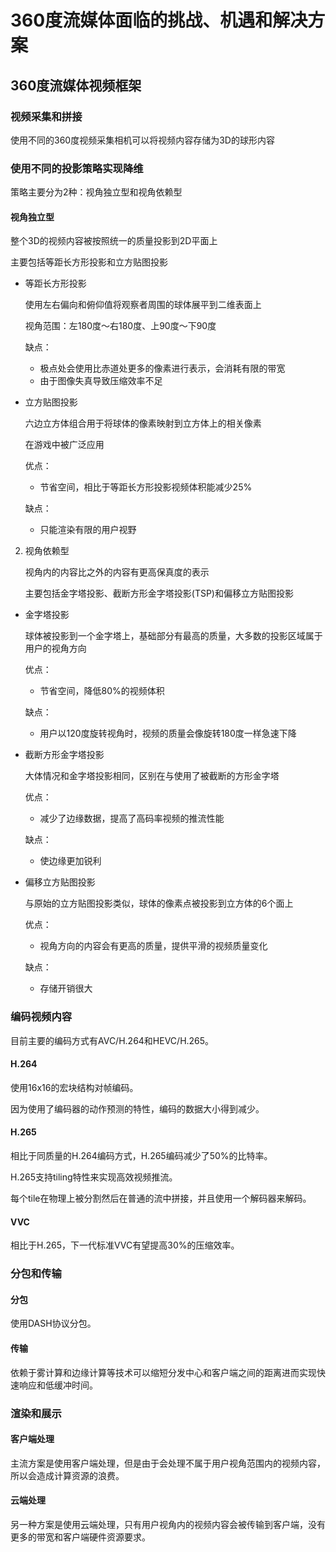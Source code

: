 # 360度流媒体面临的挑战、机遇和解决方案


## 360度流媒体视频框架

### 视频采集和拼接
使用不同的360度视频采集相机可以将视频内容存储为3D的球形内容

### 使用不同的投影策略实现降维
策略主要分为2种：视角独立型和视角依赖型

#### 视角独立型
整个3D的视频内容被按照统一的质量投影到2D平面上

主要包括等距长方形投影和立方贴图投影

+ 等距长方形投影

  使用左右偏向和俯仰值将观察者周围的球体展平到二维表面上
  
  视角范围：左180度～右180度、上90度～下90度
  
  缺点：
  
  - 极点处会使用比赤道处更多的像素进行表示，会消耗有限的带宽
  - 由于图像失真导致压缩效率不足
  
+ 立方贴图投影
  
  六边立方体组合用于将球体的像素映射到立方体上的相关像素
  
  在游戏中被广泛应用
  
  优点：
  
  - 节省空间，相比于等距长方形投影视频体积能减少25%
  
  缺点：
  - 只能渲染有限的用户视野
2. 视角依赖型
   
   视角内的内容比之外的内容有更高保真度的表示
   
   主要包括金字塔投影、截断方形金字塔投影(TSP)和偏移立方贴图投影
+ 金字塔投影
  
    球体被投影到一个金字塔上，基础部分有最高的质量，大多数的投影区域属于用户的视角方向
    
    优点：
    
    - 节省空间，降低80%的视频体积
    
    缺点：
    - 用户以120度旋转视角时，视频的质量会像旋转180度一样急速下降
    
+ 截断方形金字塔投影
  
  大体情况和金字塔投影相同，区别在与使用了被截断的方形金字塔
  
  优点：    
  
  - 减少了边缘数据，提高了高码率视频的推流性能
  
  缺点：
  
  - 使边缘更加锐利
  
+ 偏移立方贴图投影
  
  与原始的立方贴图投影类似，球体的像素点被投影到立方体的6个面上
  
  优点：      
  
  - 视角方向的内容会有更高的质量，提供平滑的视频质量变化
  
  缺点：
  
  - 存储开销很大

### 编码视频内容
目前主要的编码方式有AVC/H.264和HEVC/H.265。
#### H.264
使用16x16的宏块结构对帧编码。

因为使用了编码器的动作预测的特性，编码的数据大小得到减少。

#### H.265 
相比于同质量的H.264编码方式，H.265编码减少了50%的比特率。

H.265支持tiling特性来实现高效视频推流。

每个tile在物理上被分割然后在普通的流中拼接，并且使用一个解码器来解码。

#### VVC
相比于H.265，下一代标准VVC有望提高30%的压缩效率。

### 分包和传输
#### 分包
使用DASH协议分包。
#### 传输
依赖于雾计算和边缘计算等技术可以缩短分发中心和客户端之间的距离进而实现快速响应和低缓冲时间。
### 渲染和展示
#### 客户端处理
主流方案是使用客户端处理，但是由于会处理不属于用户视角范围内的视频内容，所以会造成计算资源的浪费。
#### 云端处理
另一种方案是使用云端处理，只有用户视角内的视频内容会被传输到客户端，没有更多的带宽和客户端硬件资源要求。

